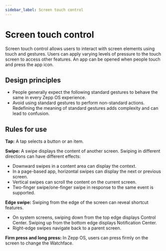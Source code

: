 ```yaml
---
sidebar_label: Screen touch control
---
```


# Screen touch control

Screen touch control allows users to interact with screen elements using touch and gestures. Users can apply varying levels of pressure to the touch screen to access other features. An app can be opened when people touch and press the app icon.

## Design principles

- People generally expect the following standard gestures to behave the same in every Zepp OS experience.
- Avoid using standard gestures to perform non-standard actions. Redefining the meaning of standard gestures adds complexity and can lead to confusion.

## Rules for use

**Tap:** A tap selects a button or an item.

**Swipe:** A swipe displays the content of another screen. Swiping in different directions can have different effects:

- Downward swipes in a content area can display the context.
- In a page-based app, horizontal swipes can display the next or previous screen.
- Vertical swipes can scroll the content on the current screen.
- Two-finger swipe/one-finger swipe in response to the same event is supported.

**Edge swipe:** Swiping from the edge of the screen can reveal shortcut features.

- On system screens, swiping down from the top edge displays Control Center. Swiping up from the bottom edge displays Notification Center.
- Right-edge swipes navigate back to a parent screen.

**Firm press and long press:** In Zepp OS, users can press firmly on the screen to change the Watchface.
